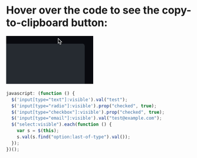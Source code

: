 <!-- View on GitHub to get the convenient copy-to-clipboard button: -->

# Hover over the code to see the copy-to-clipboard button:

![animation showing how to hover to get the copy-to-clipboard button](copy-code-to-clipboard.gif)

```js
javascript: (function () {
  $('input[type="text"]:visible').val("test");
  $('input[type="radio"]:visible').prop("checked", true);
  $('input[type="checkbox"]:visible').prop("checked", true);
  $('input[type="email"]:visible').val("test@example.com");
  $("select:visible").each(function () {
    var s = $(this);
    s.val(s.find("option:last-of-type").val());
  });
})();
```
